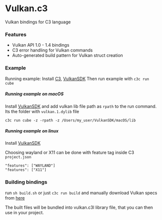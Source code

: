 # Vulkan.c3

Vulkan bindings for C3 language

### Features
* Vulkan API 1.0 - 1.4 bindings
* C3 error handling for Vulkan commands
* Auto-generated build pattern for Vulkan struct creation

### Example
Running example:
Install [C3](https://c3-lang.org/), [VulkanSDK](https://vulkan.lunarg.com/sdk/home)
Then run example with `c3c run cube`


##### Running example on macOS

Install [VulkanSDK](https://vulkan.lunarg.com/sdk/home#mac) and add vulkan lib file path as `rpath` to the run command.
Its the folder with `vulkan.1.dylib` file
````
c3c run cube -z -rpath -z /Users/my_user/VulkanSDK/macOS/lib
````

##### Running example on linux
Install [VulkanSDK](https://vulkan.lunarg.com/sdk/home#mac)

Choosing wayland or X11 can be done with feature tag inside C3 `project.json`
```
"features": ["WAYLAND"]
"features": ["X11"]

```

### Building bindings

run `sh build.sh` 
or just `c3c run build` and manually download Vulkan specs from [here](https://raw.githubusercontent.com/KhronosGroup/Vulkan-Docs/main/xml/vk.xml)

The built files will be bundled into vulkan.c3l library file, that you can then use in your project.
